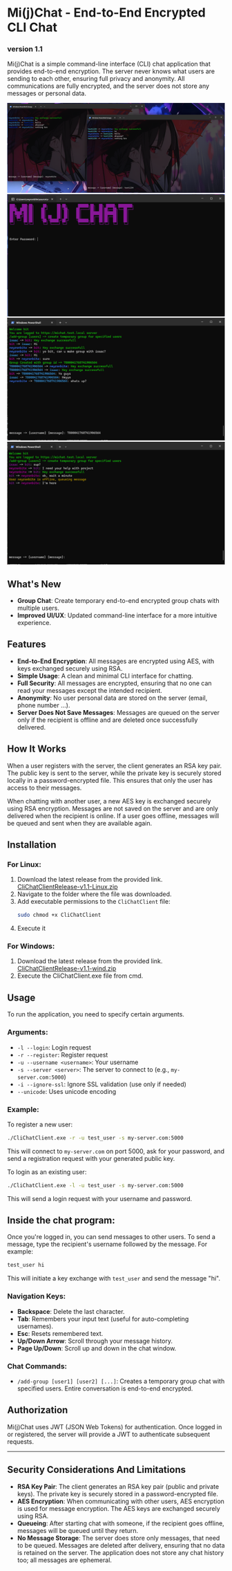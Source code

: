 # Mi(j)Chat - End-to-End Encrypted CLI Chat
### version 1.1

Mi(j)Chat is a simple command-line interface (CLI) chat application that provides end-to-end encryption. The server never knows what users are sending to each other, ensuring full privacy and anonymity. All communications are fully encrypted, and the server does not store any messages or personal data.


![Presentation](assets/Screenshot1.png)
![Presentation](assets/Screenshot2.png)
![Presentation](assets/Screenshot3.png)
![Presentation](assets/Screenshot4.png)

## What's New

- **Group Chat**: Create temporary end-to-end encrypted group chats with multiple users.
- **Improved UI/UX**: Updated command-line interface for a more intuitive experience.


## Features

- **End-to-End Encryption**: All messages are encrypted using AES, with keys exchanged securely using RSA.
- **Simple Usage**: A clean and minimal CLI interface for chatting.
- **Full Security**: All messages are encrypted, ensuring that no one can read your messages except the intended recipient.
- **Anonymity**: No user personal data are stored on the server (email, phone number ...).
- **Server Does Not Save Messages**: Messages are queued on the server only if the recipient is offline and are deleted once successfully delivered.

## How It Works

When a user registers with the server, the client generates an RSA key pair. The public key is sent to the server, while the private key is securely stored locally in a password-encrypted file. This ensures that only the user has access to their messages.

When chatting with another user, a new AES key is exchanged securely using RSA encryption. Messages are not saved on the server and are only delivered when the recipient is online. If a user goes offline, messages will be queued and sent when they are available again.

## Installation

### For Linux:

1. Download the latest release from the provided link.
	[CliChatClientRelease-v1.1-Linux.zip](https://github.com/Neyronbite/CliChatClient/releases/download/v1.1-linux/CliChatClientRelease.1.1.Linux.zip)
2. Navigate to the folder where the file was downloaded.
3. Add executable permissions to the `CliChatClient` file:
   ```bash
   sudo chmod +x CliChatClient
   ```
4. Execute it

### For Windows:
1. Download the latest release from the provided link.
	[CliChatClientRelease-v1.1-wind.zip](https://github.com/Neyronbite/CliChatClient/releases/download/v1.1-wind/CliChatClientRelease.1.1.Wind.zip)
2. Execute the CliChatClient.exe file from cmd.

## Usage

To run the application, you need to specify certain arguments.

### Arguments:
- `-l --login`: Login request
- `-r --register`: Register request
- `-u --username <username>`: Your username
- `-s --server <server>`: The server to connect to (e.g., `my-server.com:5000`)
- `-i --ignore-ssl`: Ignore SSL validation (use only if needed)
- `--unicode`: Uses unicode encoding

### Example:

To register a new user:	
```bash
./CliChatClient.exe -r -u test_user -s my-server.com:5000
```

This will connect to `my-server.com` on port 5000, ask for your password, and send a registration request with your generated public key.

To login as an existing user:
```bash
./CliChatClient.exe -l -u test_user -s my-server.com:5000
```
This will send a login request with your username and password.

## Inside the chat program:

Once you're logged in, you can send messages to other users. To send a message, type the recipient's username followed by the message. For example:

```bash
test_user hi
```
This will initiate a key exchange with `test_user` and send the message "hi".

### Navigation Keys:
- **Backspace**: Delete the last character.
- **Tab**: Remembers your input text (useful for auto-completing usernames).
- **Esc**: Resets remembered text.
- **Up/Down Arrow**: Scroll through your message history.
- **Page Up/Down**: Scroll up and down in the chat window.

### Chat Commands:
- `/add-group [user1] [user2] [...]`: Creates a temporary group chat with specified users. Entire conversation is end-to-end encrypted.


## Authorization

Mi(j)Chat uses JWT (JSON Web Tokens) for authentication. Once logged in or registered, the server will provide a JWT to authenticate subsequent requests.

---

## Security Considerations And Limitations

- **RSA Key Pair**: The client generates an RSA key pair (public and private keys). The private key is securely stored in a password-encrypted file.
- **AES Encryption**: When communicating with other users, AES encryption is used for message encryption. The AES keys are exchanged securely using RSA.
- **Queueing**: After starting chat with someone, if the recipient goes offline, messages will be queued until they return.
- **No Message Storage**: The server does store only messages, that need to be queued. Messages are deleted after delivery, ensuring that no data is retained on the server. The application does not store any chat history too; all messages are ephemeral.
